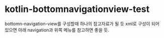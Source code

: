 # kotlin-bottomnavigationview-test

bottomn-navigation-view를 구성할때 하나의 참고자료가 될 듯
xml로 구성이 되어 있으면 아래 navigation과 위쪽 메뉴를 참고하면 좋을 듯.
